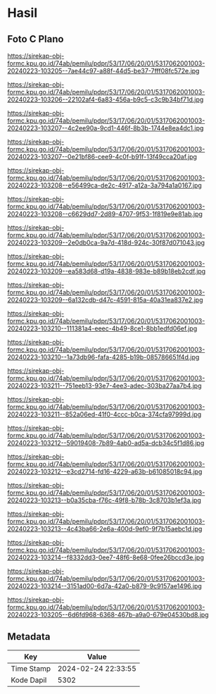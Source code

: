 # Hasil

## Foto C Plano

https://sirekap-obj-formc.kpu.go.id/74ab/pemilu/pdpr/53/17/06/20/01/5317062001003-20240223-103205--7ae44c97-a88f-44d5-be37-7fff08fc572e.jpg

https://sirekap-obj-formc.kpu.go.id/74ab/pemilu/pdpr/53/17/06/20/01/5317062001003-20240223-103206--22102af4-6a83-456a-b9c5-c3c9b34bf71d.jpg

https://sirekap-obj-formc.kpu.go.id/74ab/pemilu/pdpr/53/17/06/20/01/5317062001003-20240223-103207--4c2ee90a-9cd1-446f-8b3b-1744e8ea4dc1.jpg

https://sirekap-obj-formc.kpu.go.id/74ab/pemilu/pdpr/53/17/06/20/01/5317062001003-20240223-103207--0e21bf86-cee9-4c0f-b91f-13f49cca20af.jpg

https://sirekap-obj-formc.kpu.go.id/74ab/pemilu/pdpr/53/17/06/20/01/5317062001003-20240223-103208--e56499ca-de2c-4917-a12a-3a794a1a0167.jpg

https://sirekap-obj-formc.kpu.go.id/74ab/pemilu/pdpr/53/17/06/20/01/5317062001003-20240223-103208--c6629dd7-2d89-4707-9f53-1f819e9e81ab.jpg

https://sirekap-obj-formc.kpu.go.id/74ab/pemilu/pdpr/53/17/06/20/01/5317062001003-20240223-103209--2e0db0ca-9a7d-418d-924c-30f87d071043.jpg

https://sirekap-obj-formc.kpu.go.id/74ab/pemilu/pdpr/53/17/06/20/01/5317062001003-20240223-103209--ea583d68-d19a-4838-983e-b89b18eb2cdf.jpg

https://sirekap-obj-formc.kpu.go.id/74ab/pemilu/pdpr/53/17/06/20/01/5317062001003-20240223-103209--6a132cdb-d47c-4591-815a-40a31ea837e2.jpg

https://sirekap-obj-formc.kpu.go.id/74ab/pemilu/pdpr/53/17/06/20/01/5317062001003-20240223-103210--111381a4-eeec-4b49-8ce1-8bb1edfd06ef.jpg

https://sirekap-obj-formc.kpu.go.id/74ab/pemilu/pdpr/53/17/06/20/01/5317062001003-20240223-103210--1a73db96-fafa-4285-b19b-085786651f4d.jpg

https://sirekap-obj-formc.kpu.go.id/74ab/pemilu/pdpr/53/17/06/20/01/5317062001003-20240223-103211--751eeb13-93e7-4ee3-adec-303ba27aa7b4.jpg

https://sirekap-obj-formc.kpu.go.id/74ab/pemilu/pdpr/53/17/06/20/01/5317062001003-20240223-103211--852a06ed-41f0-4ccc-b0ca-374cfa97999d.jpg

https://sirekap-obj-formc.kpu.go.id/74ab/pemilu/pdpr/53/17/06/20/01/5317062001003-20240223-103212--59019408-7b89-4ab0-ad5a-dcb34c5f1d86.jpg

https://sirekap-obj-formc.kpu.go.id/74ab/pemilu/pdpr/53/17/06/20/01/5317062001003-20240223-103212--e3cd2714-fd16-4229-a63b-b61085018c94.jpg

https://sirekap-obj-formc.kpu.go.id/74ab/pemilu/pdpr/53/17/06/20/01/5317062001003-20240223-103213--b0a35cba-f76c-49f8-b78b-3c8703b1ef3a.jpg

https://sirekap-obj-formc.kpu.go.id/74ab/pemilu/pdpr/53/17/06/20/01/5317062001003-20240223-103213--4c43ba66-2e6a-400d-9ef0-9f7b15aebc1d.jpg

https://sirekap-obj-formc.kpu.go.id/74ab/pemilu/pdpr/53/17/06/20/01/5317062001003-20240223-103214--f8332dd3-0ee7-48f6-8e68-0fee26bccd3e.jpg

https://sirekap-obj-formc.kpu.go.id/74ab/pemilu/pdpr/53/17/06/20/01/5317062001003-20240223-103214--3151ad00-6d7a-42a0-b879-9c9157ae1496.jpg

https://sirekap-obj-formc.kpu.go.id/74ab/pemilu/pdpr/53/17/06/20/01/5317062001003-20240223-103205--6d6fd968-6368-467b-a9a0-679e04530bd8.jpg


## Metadata

| Key        | Value               |
| ---------- | ------------------- |
| Time Stamp | 2024-02-24 22:33:55 |
| Kode Dapil | 5302                |



